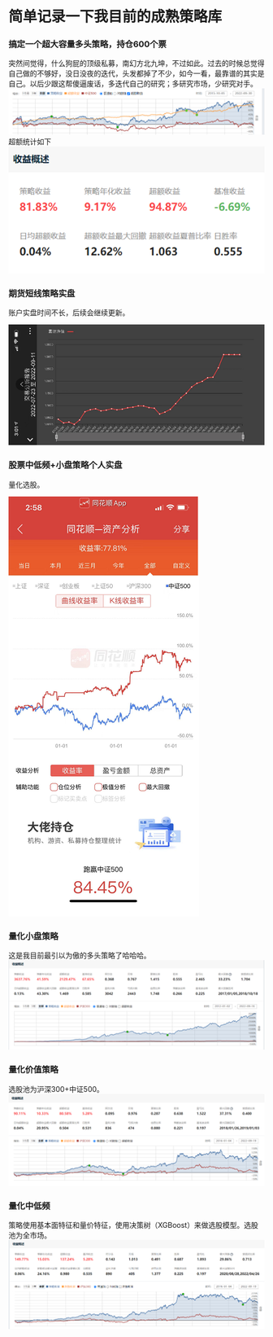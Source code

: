 # 简单记录一下我目前的成熟策略库

### 搞定一个超大容量多头策略，持仓600个票
突然间觉得，什么狗屁的顶级私募，南幻方北九坤，不过如此。过去的时候总觉得自己做的不够好，没日没夜的迭代，头发都掉了不少，如今一看，最靠谱的其实是自己。以后少跟这帮傻逼废话，多迭代自己的研究；多研究市场，少研究对手。
![](https://github.com/AIdancer/lifeasquant/blob/main/pictures/%E9%87%8F%E5%8C%96%E5%A4%9A%E5%9B%A0%E5%AD%90.png)
超额统计如下
![](https://github.com/AIdancer/lifeasquant/blob/main/pictures/%E9%87%8F%E5%8C%96%E5%A4%9A%E5%9B%A0%E5%AD%902.png)

### 期货短线策略实盘
账户实盘时间不长，后续会继续更新。

![](https://github.com/AIdancer/lifeasquant/blob/main/pictures/%E6%9C%9F%E8%B4%A7%E7%9F%AD%E7%BA%BF%E5%AE%9E%E7%9B%98.png)

### 股票中低频+小盘策略个人实盘
量化选股。

![](https://github.com/AIdancer/lifeasquant/blob/main/pictures/%E8%82%A1%E7%A5%A8%E5%A4%8D%E5%90%88%E5%AE%9E%E7%9B%98.png)

### 量化小盘策略
这是我目前最引以为傲的多头策略了哈哈哈。
![这是目前我最引以为傲的多头策略了哈哈哈](https://github.com/AIdancer/lifeasquant/blob/main/pictures/%E9%87%8F%E5%8C%96%E5%B0%8F%E7%9B%98.png)


### 量化价值策略
选股池为沪深300+中证500。
![量化价值策略](https://github.com/AIdancer/lifeasquant/blob/main/pictures/%E9%87%8F%E5%8C%96%E4%BB%B7%E5%80%BC.png)


### 量化中低频
策略使用基本面特征和量价特征，使用决策树（XGBoost）来做选股模型。选股池为全市场。
![量化中低频](https://github.com/AIdancer/lifeasquant/blob/main/pictures/%E9%87%8F%E5%8C%96%E4%B8%AD%E4%BD%8E%E9%A2%91.png)
